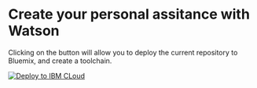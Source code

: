 Create your personal assitance with Watson
====================================

Clicking on the button will allow you to deploy the current repository to Bluemix, and create a toolchain.

[![Deploy to IBM CLoud](https://bluemix.net/deploy/button.png)](https://bluemix.net/deploy?repository=https://git.ng.bluemix.net/talne/bluemix-avi-workshop.git)